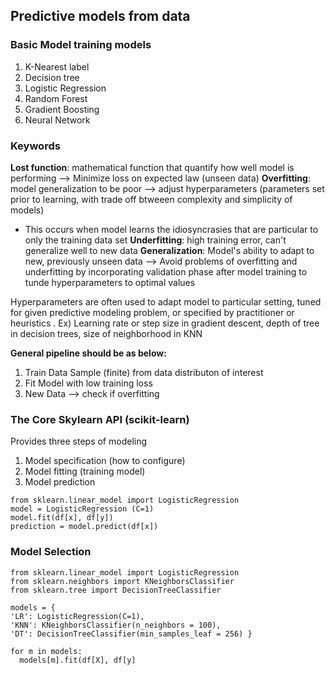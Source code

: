 ## Predictive models from data 

### Basic Model training models
1) K-Nearest label
2) Decision tree
3) Logistic Regression 
4) Random Forest 
5) Gradient Boosting
6) Neural Network 

### Keywords
**Lost function**: mathematical function that quantify how well model is performing --> Minimize loss on expected law (unseen data) 
**Overfitting**: model generalization to be poor --> adjust hyperparameters (parameters set prior to learning, with trade off btweeen complexity and simplicity of models) 
- This occurs when model learns the idiosyncrasies that are particular to only the training data set 
**Underfitting**: high training error, can't generalize well to new data 
**Generalization**: Model's ability to adapt to new, previously unseen data 
--> Avoid problems of overfitting and underfitting by incorporating validation phase after model training to tunde hyperparameters to optimal values

Hyperparameters are often used to adapt model to particular setting, tuned for given predictive modeling problem, or specified by practitioner or heuristics . 
Ex) Learning rate or step size in gradient descent, depth of tree in decision trees, size of neighborhood in KNN

**General pipeline should be as below:** 
1. Train Data Sample (finite) from data distributon of interest
2. Fit Model with low training loss 
3. New Data --> check if overfitting 

### The Core Skylearn API (scikit-learn) 
Provides three steps of modeling
1. Model specification (how to configure) 
2. Model fitting (training model) 
3. Model prediction

```
from sklearn.linear_model import LogisticRegression 
model = LogisticRegression (C=1) 
model.fit(df[x], df[y])
prediction = model.predict(df[x]) 
```

### Model Selection 
```
from sklearn.linear_model import LogisticRegression 
from sklearn.neighbors import KNeighborsClassifier 
from sklearn.tree import DecisionTreeClassifier

models = {
'LR': LogisticRegression(C=1), 
'KNN': KNeighborsClassifier(n_neighbors = 100), 
'DT': DecisionTreeClassifier(min_samples_leaf = 256) }

for m in models: 
  models[m].fit(df[X], df[y]
```

